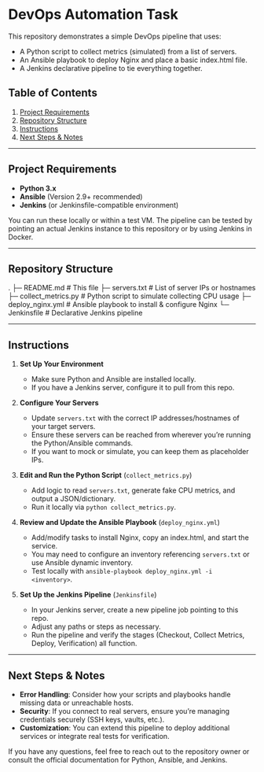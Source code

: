 # DevOps Automation Task

This repository demonstrates a simple DevOps pipeline that uses:

- A Python script to collect metrics (simulated) from a list of servers.
- An Ansible playbook to deploy Nginx and place a basic index.html file.
- A Jenkins declarative pipeline to tie everything together.

## Table of Contents

1. [Project Requirements](#project-requirements)
2. [Repository Structure](#repository-structure)
3. [Instructions](#instructions)
4. [Next Steps & Notes](#next-steps--notes)

---

## Project Requirements

- **Python 3.x**
- **Ansible** (Version 2.9+ recommended)
- **Jenkins** (or Jenkinsfile-compatible environment)

You can run these locally or within a test VM. The pipeline can be tested by pointing an actual Jenkins instance to this repository or by using Jenkins in Docker.

---

## Repository Structure

.
├─ README.md # This file
├─ servers.txt # List of server IPs or hostnames
├─ collect_metrics.py # Python script to simulate collecting CPU usage
├─ deploy_nginx.yml # Ansible playbook to install & configure Nginx
└─ Jenkinsfile # Declarative Jenkins pipeline

---

## Instructions

1. **Set Up Your Environment**

   - Make sure Python and Ansible are installed locally.
   - If you have a Jenkins server, configure it to pull from this repo.

2. **Configure Your Servers**

   - Update `servers.txt` with the correct IP addresses/hostnames of your target servers.
   - Ensure these servers can be reached from wherever you’re running the Python/Ansible commands.
   - If you want to mock or simulate, you can keep them as placeholder IPs.

3. **Edit and Run the Python Script** (`collect_metrics.py`)

   - Add logic to read `servers.txt`, generate fake CPU metrics, and output a JSON/dictionary.
   - Run it locally via `python collect_metrics.py`.

4. **Review and Update the Ansible Playbook** (`deploy_nginx.yml`)

   - Add/modify tasks to install Nginx, copy an index.html, and start the service.
   - You may need to configure an inventory referencing `servers.txt` or use Ansible dynamic inventory.
   - Test locally with `ansible-playbook deploy_nginx.yml -i <inventory>`.

5. **Set Up the Jenkins Pipeline** (`Jenkinsfile`)
   - In your Jenkins server, create a new pipeline job pointing to this repo.
   - Adjust any paths or steps as necessary.
   - Run the pipeline and verify the stages (Checkout, Collect Metrics, Deploy, Verification) all function.

---

## Next Steps & Notes

- **Error Handling**: Consider how your scripts and playbooks handle missing data or unreachable hosts.
- **Security**: If you connect to real servers, ensure you’re managing credentials securely (SSH keys, vaults, etc.).
- **Customization**: You can extend this pipeline to deploy additional services or integrate real tests for verification.

If you have any questions, feel free to reach out to the repository owner or consult the official documentation for Python, Ansible, and Jenkins.
